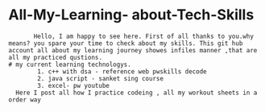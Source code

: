 # All-My-Learning- about-Tech-Skills 
           Hello, I am happy to see here. First of all thanks to you.why means? you spare your time to check about my skills. This git hub account all about my learning journey showes infiles manner ,that are all my practiced qustions.
    # my current learning technologys.
            1. c++ with dsa - reference web pwskills decode 
            2. java script - sanket sing course
            3. excel- pw youtube 
      Here I post all how I practice codeing , all my workout sheets in a order way 
      
